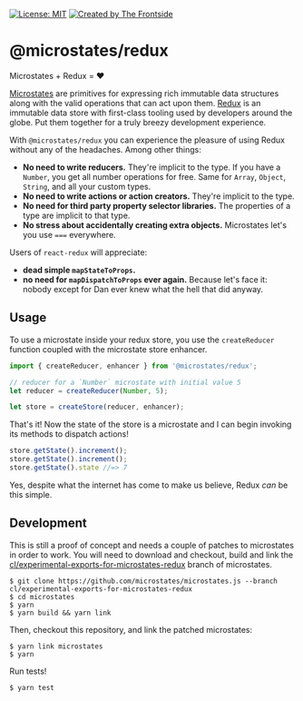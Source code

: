 <!--
[![npm](https://img.shields.io/npm/v/@microstates/redux.svg)](https://www.npmjs.com/package/@microstates/redux)
[![bundle size (minified +
gzip)](https://badgen.net/bundlephobia/minzip/@microstates/redux)](https://bundlephobia.com/result?p=microstates/redux)
[![CircleCI](https://circleci.com/gh/microstates/redux.svg?style=shield)](https://circleci.com/gh/microstates/redux)
-->
[![License: MIT](https://img.shields.io/badge/License-MIT-yellow.svg)](https://opensource.org/licenses/MIT)
[![Created by The Frontside](https://img.shields.io/badge/created%20by-frontside.io-blue.svg)](https://frontside.io)


# @microstates/redux

Microstates + Redux = ❤

[Microstates][1] are primitives for expressing rich immutable data
structures along with the valid operations that can act upon
them. [Redux][2] is an immutable data store with first-class tooling used
by developers around the globe. Put them together for a truly breezy
development experience.

With `@microstates/redux` you can experience the pleasure of using
Redux without any of the headaches. Among other things:

- **No need to write reducers.** They're implicit to the type. If you have a
  `Number`, you get all number operations for free. Same for `Array`,
  `Object`, `String`, and all your custom types.
- **No need to write actions or action creators.** They're implicit to the
  type.
- **No need for third party property selector libraries.** The properties
  of a type are implicit to that type.
- **No stress about accidentally creating extra
  objects.** Microstates let's you use `===` everywhere.

Users of `react-redux` will appreciate:

- **dead simple `mapStateToProps`.**
- **no need for `mapDispatchToProps` ever again.** Because let's face it:
  nobody except for Dan ever knew what the hell that did anyway.


## Usage

To use a microstate inside your redux store, you use the
`createReducer` function coupled with the microstate store enhancer.

``` js
import { createReducer, enhancer } from '@microstates/redux';

// reducer for a `Number` microstate with initial value 5
let reducer = createReducer(Number, 5);

let store = createStore(reducer, enhancer);
```

That's it! Now the state of the store is a microstate and I can begin
invoking its methods to dispatch actions!

``` javascript
store.getState().increment();
store.getState().increment();
store.getState().state //=> 7
```

Yes, despite what the internet has come to make us believe, Redux
_can_ be this simple.

## Development

This is still a proof of concept and needs a couple of patches to
microstates in order to work. You will need to download and checkout,
build and link the
[cl/experimental-exports-for-microstates-redux](https://github.com/microstates/microstates.js/tree/cl/experimental-exports-for-microstates-redux)
branch of microstates.

``` text
$ git clone https://github.com/microstates/microstates.js --branch cl/experimental-exports-for-microstates-redux
$ cd microstates
$ yarn
$ yarn build && yarn link
```

Then, checkout this repository, and link the patched microstates:

``` text
$ yarn link microstates
$ yarn
```

Run tests!

``` text
$ yarn test
```

[1]: https://github.com/microstates/microstates.js
[2]: https://redux.js.org

